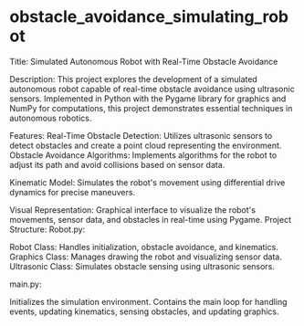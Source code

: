 # obstacle_avoidance_simulating_robot

Title:
Simulated Autonomous Robot with Real-Time Obstacle Avoidance

Description:
This project explores the development of a simulated autonomous robot capable of real-time obstacle avoidance using ultrasonic sensors. Implemented in Python with the Pygame library for graphics and NumPy for computations, this project demonstrates essential techniques in autonomous robotics.

Features:
Real-Time Obstacle Detection: Utilizes ultrasonic sensors to detect obstacles and create a point cloud representing the environment.
Obstacle Avoidance Algorithms: Implements algorithms for the robot to adjust its path and avoid collisions based on sensor data.

Kinematic Model: Simulates the robot's movement using differential drive dynamics for precise maneuvers.


Visual Representation: Graphical interface to visualize the robot's movements, sensor data, and obstacles in real-time using Pygame.
Project Structure:
Robot.py:

Robot Class: Handles initialization, obstacle avoidance, and kinematics.
Graphics Class: Manages drawing the robot and visualizing sensor data.
Ultrasonic Class: Simulates obstacle sensing using ultrasonic sensors.


main.py:

Initializes the simulation environment.
Contains the main loop for handling events, updating kinematics, sensing obstacles, and updating graphics.
